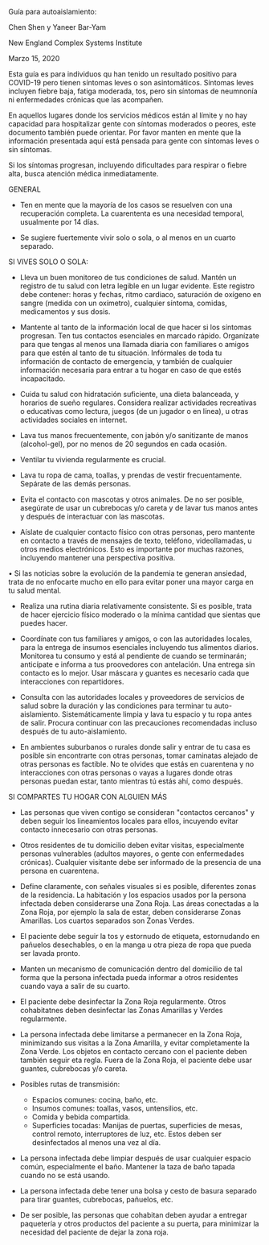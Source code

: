 Guía para autoaislamiento:

Chen Shen y Yaneer Bar-Yam

New England Complex Systems Institute

Marzo 15, 2020

Esta guía es para individuos qu han tenido un resultado positivo para COVID-19 pero tienen síntomas leves o son asintomáticos. Síntomas leves incluyen fiebre baja, fatiga moderada, tos, pero sin síntomas de neumnonía ni enfermedades crónicas que las acompañen.

En aquellos lugares donde los servicios médicos están al límite y no hay capacidad para hospitalizar gente con síntomas moderados o peores, este documento también puede orientar. Por favor manten en mente que la información presentada aquí está pensada para gente con síntomas leves o sin síntomas.

Si los síntomas progresan, incluyendo dificultades para respirar o fiebre alta, busca atención médica inmediatamente. 

GENERAL

* Ten en mente que la mayoría de los casos se resuelven con una recuperación completa. La cuarententa es una necesidad temporal, usualmente por 14 días.


* Se sugiere fuertemente vivir solo o sola, o al menos en un cuarto separado.

SI VIVES SOLO O SOLA:

* Lleva un buen monitoreo de tus condiciones de salud. Mantén un registro de tu salud con letra legible en un lugar evidente. Este registro debe contener: horas y fechas, ritmo cardiaco, saturación de oxígeno en sangre (medida con un oxímetro), cualquier síntoma, comidas, medicamentos y sus dosis. 

* Mantente al tanto de la información local de que hacer si los síntomas progresan. Ten tus contactos esenciales en marcado rápido. Organízate para que tengas al menos una llamada diaria con familiares o amigos para que estén al tanto de tu situación. Infórmales de toda tu información de contacto de emergencia, y también de cualquier información necesaria para entrar a tu hogar en caso de que estés incapacitado. 

* Cuida tu salud con hidratación suficiente, una dieta balanceada, y horarios de sueño regulares. Considera realizar actividades recreativas o educativas como lectura, juegos (de un jugador o en línea), u otras actividades sociales en internet. 

* Lava tus manos frecuentemente, con jabón y/o sanitizante de manos (alcohol-gel), por no menos de 20 segundos en cada ocasión. 

* Ventilar tu vivienda regularmente es crucial.

* Lava tu ropa de cama, toallas, y prendas de vestir frecuentamente. Sepárate de las demás personas.

* Evita el contacto con mascotas y otros animales. De no ser posible, asegúrate de usar un cubrebocas y/o careta y de lavar tus manos antes y después de interactuar con las mascotas. 

* Aíslate de cualquier contacto físico con otras personas, pero mantente en contacto a través de mensajes de texto, teléfono, videollamadas, u otros medios electrónicos. Esto es importante por muchas razones, incluyendo mantener una perspectiva positiva.

• Si las noticias sobre la evolución de la pandemia te generan ansiedad, trata de no enfocarte mucho en ello para evitar poner una mayor carga en tu salud mental. 

* Realiza una rutina diaria relativamente consistente. Si es posible, trata de hacer ejercicio físico moderado o la mínima cantidad que sientas que puedes hacer.

* Coordínate con tus familiares y amigos, o con las autoridades locales, para la entrega de insumos esenciales incluyendo tus alimentos diarios. Monitorea tu consumo y está al pendiente de cuando se terminarán; anticípate e informa a tus proovedores con antelación. Una entrega sin contacto es lo mejor. Usar máscara y guantes es necesario cada que interacciones con repartidores. 

* Consulta con las autoridades locales y proveedores de servicios de salud sobre la duración y las condiciones para terminar tu auto-aislamiento. Sistemáticamente limpia y lava tu espacio y tu ropa antes de salir. Procura continuar con las precauciones recomendadas incluso después de tu auto-aislamiento. 

* En ambientes suburbanos o rurales donde salir y entrar de tu casa es posible sin encontrarte con otras personas, tomar caminatas alejado de otras personas es factible. No te olvides que estás en cuarentena y no interacciones con otras personas o vayas a lugares donde otras personas puedan estar, tanto mientras tú estás ahí, como después.


SI COMPARTES TU HOGAR CON ALGUIEN MÁS

* Las personas que viven contigo se consideran "contactos cercanos" y deben seguir los lineamientos locales para ellos, incuyendo evitar contacto innecesario con otras personas.

* Otros residentes de tu domicilio deben evitar visitas, especialmente personas vulnerables (adultos mayores, o gente con enfermedades crónicas). Cualquier visitante debe ser informado de la presencia de una persona en cuarentena.

* Define claramente, con señales visuales si es posible, diferentes zonas de la residencia. La habitación y los espacios usados por la persona infectada deben considerarse una Zona Roja. Las áreas conectadas a la Zona Roja, por ejemplo la sala de estar, deben considerarse Zonas Amarillas. Los cuartos separados son Zonas Verdes.

* El paciente debe seguir la tos y estornudo de etiqueta, estornudando en pañuelos desechables, o en la manga u otra pieza de ropa que pueda ser lavada pronto.


* Manten un mecanismo de comunicación dentro del domicilio de tal forma que la persona infectada pueda informar a otros residentes cuando vaya a salir de su cuarto. 

* El paciente debe desinfectar la Zona Roja regularmente. Otros cohabitatnes deben desinfectar las Zonas Amarillas y Verdes regularmente. 

* La persona infectada debe limitarse a permanecer en la Zona Roja, minimizando sus visitas a la Zona Amarilla, y evitar completamente la Zona Verde. Los objetos en contacto cercano con el paciente deben también seguir eta regla. Fuera de la Zona Roja, el paciente debe usar guantes, cubrebocas y/o careta. 

* Posibles rutas de transmisión: 
  * Espacios comunes: cocina, baño, etc.
  * Insumos comunes: toallas, vasos, untensilios, etc.
  * Comida y bebida compartida.
  * Superficies tocadas: Manijas de puertas, superficies de mesas, control remoto, interruptores de luz, etc. 
Estos deben ser desinfectados al menos una vez al día.

* La persona infectada debe limpiar después de usar cualquier espacio común, especialmente el baño. Mantener la taza de baño tapada cuando no se está usando.

* La persona infectada debe tener una bolsa y cesto de basura separado para tirar guantes, cubrebocas, pañuelos, etc. 

* De ser posible, las personas que cohabitan deben ayudar a entregar paquetería y otros productos del paciente a su puerta, para minimizar la necesidad del paciente de dejar la zona roja.
